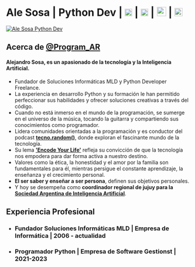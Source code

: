 # **__Ale Sosa | Python Dev__** | [<img src= "https://i.postimg.cc/fWftskPg/linkedin.png" height=20>](https://www.linkedin.com/in/alejandrososa-encodeyourlife/) | [<img src= "https://i.postimg.cc/LX0Rzs5F/spotify-2.png" height=20>](https://open.spotify.com/show/5PpPxsPVnvIfeQL1dj0ztW?si=4568a51110da4682/) | [<img src= "https://i.postimg.cc/J0NqfPgr/youtube.png" height=25>](https://www.youtube.com/@tecno.random) | [<img src= "https://i.postimg.cc/CLDG6P89/github-filled.png" height=22>](https://github.com/ProgramAR-DevPy) 
 
[![Ale Sosa Python Dev
](https://media.licdn.com/dms/image/D4D16AQHY0qaTu4m6Ug/profile-displaybackgroundimage-shrink_350_1400/0/1683501961598?e=1697068800&v=beta&t=OUy-OZprnz8borWZx8EHRBrwrZaH1eMlZwVmBiKg0aM)](https://www.linkedin.com/in/alejandrososa-encodeyourlife/)

## Acerca de [@Program_AR](https://t.me/Program_AR) 

#### **Alejandro Sosa**, es un apasionado de la tecnología y la Inteligencia Artificial. 
- Fundador de Soluciones Informáticas MLD y Python Developer Freelance. 
- La experiencia en desarrollo Python y su formación le han permitido perfeccionar sus habilidades y ofrecer soluciones creativas a través del código. 
- Cuando no está inmerso en el mundo de la programación, se sumerge en el universo de la música, tocando la guitarra y compartiendo sus conocimientos como programador. 
- Lidera comunidades orientadas a la programación y es conductor del podcast [**__tecno.random()__**](https://www.youtube.com/@tecno.random/), donde exploran el fascinante mundo de la tecnología. 
- Su lema [**__'Encode Your Life'__**](https://www.linkedin.com/in/alejandrososa-encodeyourlife/) refleja su convicción de que la tecnología nos empodera para dar forma activa a nuestro destino. 
- Valores como la ética, la honestidad y el amor por la familia son fundamentales para él, mientras persigue el constante aprendizaje, la enseñanza y el crecimiento personal.
- **__El ser saber y enseñar a ser persona__**, definen sus objetivos personales. 
- Y hoy se desempeña como **__coordinador regional de jujuy para la__** [**__Sociedad Argentina de Inteligencia Artificial__**](https://saia.ar/).

## Experiencia Profesional

- ### Fundador Soluciones Informáticas MLD | Empresa de Informática | 2006 - actualidad

- ### Programador Python | Empresa de Software Gestionst | 2021-2023



